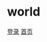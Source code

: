 # world
<a href="https://luckly-huang.github.io/world/login.html">登录</a>
<a href="https://luckly-huang.github.io/world/">首页</a>
